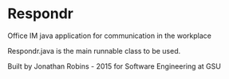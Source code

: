 # Respondr
Office IM java application for communication in the workplace

Respondr.java is the main runnable class to be used.

Built by Jonathan Robins - 2015
for Software Engineering at GSU
